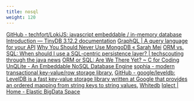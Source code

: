 ```yaml
---
title: nosql
weight: 120
---
```


<a href="https://github.com/techfort/LokiJS">GitHub - techfort/LokiJS: javascript embeddable / in-memory database</a>
<a href="https://tinydb.readthedocs.io/en/latest/intro.html">Introduction — TinyDB 3.12.2 documentation</a>
<a href="https://graphql.org/">GraphQL | A query language for your API</a>
<a href="http://www.sarahmei.com/blog/2013/11/11/why-you-should-never-use-mongodb/">Why You Should Never Use MongoDB « Sarah Mei</a>
<a href="https://blog.oio.de/2016/05/12/orm-vs-sql-when-should-i-use-a-sql-centric-persistence-layer/">ORM vs. SQL: When should I use a SQL-centric persistence layer? | techscouting through the java news</a>
<a href="http://www.cforcoding.com/2009/05/orm-or-sql.html">ORM or SQL: Are We There Yet? ~ C for Coding</a>
<a href="https://unqlite.org/">UnQLite - An Embeddable NoSQL Database Engine</a>
<a href="http://sophia.systems/">sophia - modern transactional key-value/row storage library.</a>
<a href="https://github.com/google/leveldb">GitHub - google/leveldb: LevelDB is a fast key-value storage library written at Google that provides an ordered mapping from string keys to string values.</a>
<a href="http://whitedb.org/">Whitedb</a>
<a href="http://bangdb.com/">Iqlect | Home - Elastic BigData Space</a>

